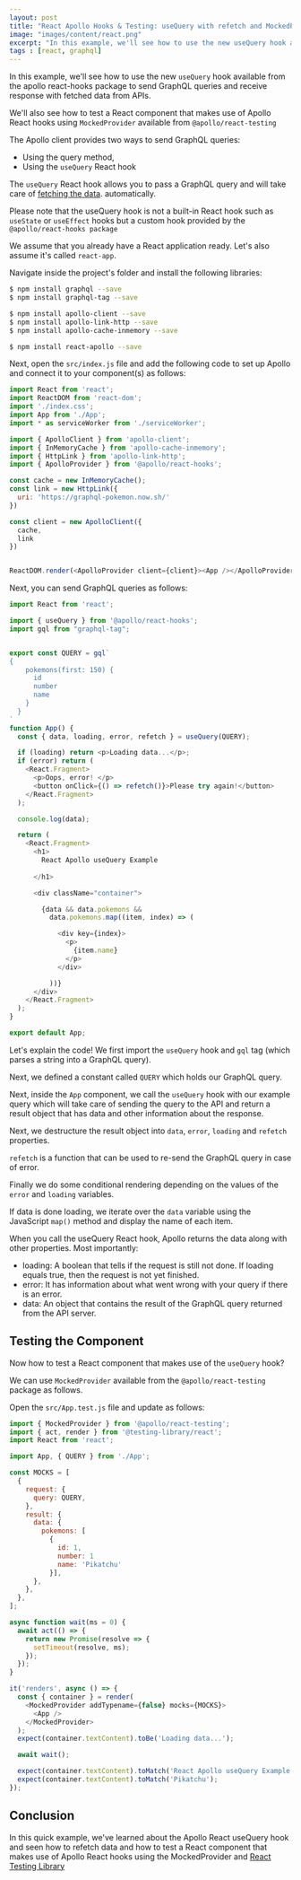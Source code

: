 ```yaml
---
layout: post
title: "React Apollo Hooks & Testing: useQuery with refetch and MockedProvider example"
image: "images/content/react.png"
excerpt: "In this example, we'll see how to use the new useQuery hook available from the apollo react-hooks package to send GraphQL queries and receive response with fetched data from APIs. We'll also see how to test a React component that makes use of Apollo React hooks using MockedProvider available from @apollo/react-testing" 
tags : [react, graphql] 
---
```


In this example, we'll see how to use the new `useQuery` hook available from the apollo react-hooks package to send GraphQL queries and receive response with fetched data from APIs.

We'll also see how to test a React component that makes use of Apollo React hooks using `MockedProvider` available from `@apollo/react-testing`

The Apollo client provides two ways to send GraphQL queries:

- Using the query method,
- Using the `useQuery` React hook 

The `useQuery` React hook allows you to pass a GraphQL query and will take care of [fetching the data](https://www.techiediaries.com/react-axios/).
 automatically.

Please note that the useQuery hook is not a built-in React hook such as `useState` or `useEffect` hooks but a custom hook provided by the `@apollo/react-hooks package`   

We assume that you already have a React application ready. Let's also assume it's called `react-app`.

Navigate inside the project's folder and install the following libraries:

```bash
$ npm install graphql --save 
$ npm install graphql-tag --save

$ npm install apollo-client --save 
$ npm install apollo-link-http --save 
$ npm install apollo-cache-inmemory --save 

$ npm install react-apollo --save
```

Next, open the `src/index.js` file and add the following code to set up Apollo and connect it to your component(s) as follows:

```js
import React from 'react';
import ReactDOM from 'react-dom';
import './index.css';
import App from './App';
import * as serviceWorker from './serviceWorker';

import { ApolloClient } from 'apollo-client';
import { InMemoryCache } from 'apollo-cache-inmemory';
import { HttpLink } from 'apollo-link-http';
import { ApolloProvider } from '@apollo/react-hooks';

const cache = new InMemoryCache();
const link = new HttpLink({
  uri: 'https://graphql-pokemon.now.sh/'
})

const client = new ApolloClient({
  cache,
  link
})


ReactDOM.render(<ApolloProvider client={client}><App /></ApolloProvider>, document.getElementById('root'));
```

Next, you can send GraphQL queries as follows:

```js
import React from 'react';

import { useQuery } from '@apollo/react-hooks';
import gql from "graphql-tag";


export const QUERY = gql`
{
    pokemons(first: 150) {
      id
      number
      name
    }
  }
`
function App() {
  const { data, loading, error, refetch } = useQuery(QUERY);

  if (loading) return <p>Loading data...</p>;
  if (error) return (
    <React.Fragment>
      <p>Oops, error! </p> 
      <button onClick={() => refetch()}>Please try again!</button>
    </React.Fragment>
  );

  console.log(data);

  return (
    <React.Fragment>
      <h1>
        React Apollo useQuery Example
  
      </h1>

      <div className="container">

        {data && data.pokemons &&
          data.pokemons.map((item, index) => (

            <div key={index}>
              <p>
                {item.name}
              </p>
            </div>

          ))}
      </div>
    </React.Fragment>
  );
}

export default App;
```

Let's explain the code! We first import the `useQuery` hook and `gql` tag (which parses a string into a GraphQL query).

Next, we defined a constant called `QUERY` which holds our GraphQL query.

Next, inside the `App` component, we call the `useQuery` hook with our example query which will take care of sending the query to the API and return a result object that has data and other information about the response.

Next, we destructure the result object into `data`, `error`, `loading` and `refetch` properties.

`refetch` is a function that can be used to re-send the GraphQL query in case of error.


Finally we do some conditional rendering depending on the values of the `error` and `loading` variables.

If data is done loading, we iterate over the `data` variable using the JavaScript `map()` method and display the name of each item.

When you call the useQuery React hook, Apollo returns the data along with other properties. Most importantly:

- loading: A boolean that tells if the request is still not done. If loading equals true, then the request is not yet finished. 
- error: It has information about what went wrong with your query if there is an error.
- data: An object that contains the result of the GraphQL query returned from the API server.

## Testing the Component 

Now how to test a React component that makes use of the `useQuery` hook?

We can use `MockedProvider` available from the `@apollo/react-testing` package as follows. 

Open the `src/App.test.js` file and update as follows:

```js
import { MockedProvider } from '@apollo/react-testing';
import { act, render } from '@testing-library/react';
import React from 'react';

import App, { QUERY } from './App';

const MOCKS = [
  {
    request: {
      query: QUERY,
    },
    result: {
      data: {
        pokemons: [
          {
            id: 1,
            number: 1
            name: 'Pikatchu'
          }],
      },
    },
  },
];

async function wait(ms = 0) {
  await act(() => {
    return new Promise(resolve => {
      setTimeout(resolve, ms);
    });
  });
}

it('renders', async () => {
  const { container } = render(
    <MockedProvider addTypename={false} mocks={MOCKS}>
      <App />
    </MockedProvider>
  );
  expect(container.textContent).toBe('Loading data...');

  await wait();

  expect(container.textContent).toMatch('React Apollo useQuery Example');
  expect(container.textContent).toMatch('Pikatchu');
});
```

## Conclusion

In this quick example, we've learned about the Apollo React useQuery hook and seen how to refetch data and how to test a React component that makes use of Apollo React hooks using the MockedProvider and [React Testing Library](https://github.com/testing-library/react-testing-library) 
